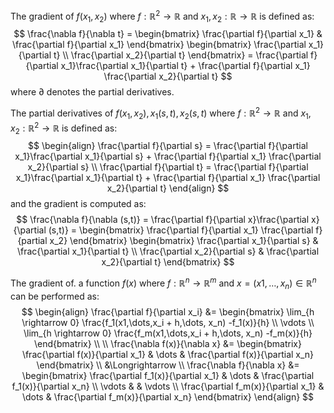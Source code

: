 The gradient of $f(x_1, x_2)$ where $f: \mathbb{R}^2 \rightarrow \mathbb{R}$ and $x_1, x_2: \mathbb{R} \rightarrow \mathbb{R}$ is defined as:
$$
\frac{\nabla f}{\nabla t} =
\begin{bmatrix}
\frac{\partial f}{\partial x_1} & \frac{\partial f}{\partial x_1}  
\end{bmatrix}
\begin{bmatrix}
\frac{\partial x_1}{\partial t} \\ \frac{\partial x_2}{\partial t}  
\end{bmatrix} = \frac{\partial f}{\partial x_1}\frac{\partial x_1}{\partial t} + \frac{\partial f}{\partial x_1} \frac{\partial x_2}{\partial t}
$$
where $\partial$ denotes the partial derivatives.

The partial derivatives of $f(x_1, x_2), x_1(s,t), x_2(s,t)$ where $f: \mathbb{R}^2 \rightarrow \mathbb{R}$ and $x_1, x_2: \mathbb{R}^2 \rightarrow \mathbb{R}$ is defined as:
$$
\begin{align}
\frac{\partial f}{\partial s} = \frac{\partial f}{\partial x_1}\frac{\partial x_1}{\partial s} + \frac{\partial f}{\partial x_1} \frac{\partial x_2}{\partial s} \\
\frac{\partial f}{\partial t} =  \frac{\partial f}{\partial x_1}\frac{\partial x_1}{\partial t} + \frac{\partial f}{\partial x_1} \frac{\partial x_2}{\partial t}
\end{align}
$$
and the gradient is computed as:
$$
\frac{\nabla f}{\nabla (s,t)} = \frac{\partial f}{\partial x}\frac{\partial x}{\partial (s,t)} = 
\begin{bmatrix}
\frac{\partial f}{\partial x_1} \frac{\partial f}{partial x_2}
\end{bmatrix}
\begin{bmatrix}
\frac{\partial x_1}{\partial s} & \frac{\partial x_1}{\partial t} \\
\frac{\partial x_2}{\partial s} & \frac{\partial x_2}{\partial t}
\end{bmatrix}
$$

The gradient of. a function $f(x)$ where $f: \mathbb{R}^n \rightarrow \mathbb{R}^m$ and $x = (x1,\dots,x_n) \in \mathbb{R}^n$ can be performed as:
$$
\begin{align}
\frac{\partial f}{\partial x_i} &= 
\begin{bmatrix}
\lim_{h \rightarrow 0} \frac{f_1(x1,\dots,x_i + h,\dots, x_n) -f_1(x)}{h}
\\
\vdots
\\
\lim_{h \rightarrow 0} \frac{f_m(x1,\dots,x_i + h,\dots, x_n) -f_m(x)}{h}
\end{bmatrix}
\\ \\
\frac{\nabla f(x)}{\nabla x} &= 
\begin{bmatrix}
\frac{\partial f(x)}{\partial x_1} & \dots & \frac{\partial f(x)}{\partial x_n}
\end{bmatrix}
\\
&\Longrightarrow
\\
\frac{\nabla f}{\nabla x} &= 
\begin{bmatrix}
\frac{\partial f_1(x)}{\partial x_1} & \dots & \frac{\partial f_1(x)}{\partial x_n}
\\
\vdots & & \vdots
\\
\frac{\partial f_m(x)}{\partial x_1} & \dots & \frac{\partial f_m(x)}{\partial x_n}
\end{bmatrix}
\end{align}
$$
